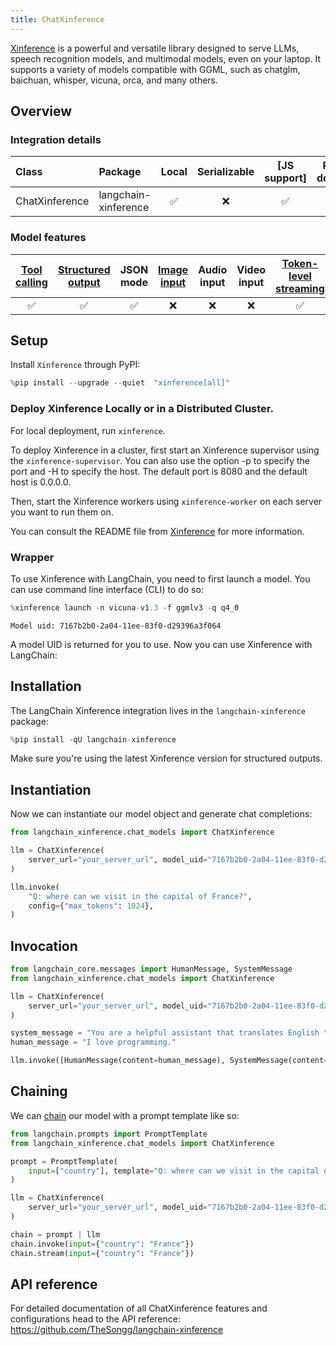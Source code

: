 ```yaml
---
title: ChatXinference
---
```


[Xinference](https://github.com/xorbitsai/inference) is a powerful and versatile library designed to serve LLMs,
speech recognition models, and multimodal models, even on your laptop. It supports a variety of models compatible with GGML, such as chatglm, baichuan, whisper, vicuna, orca, and many others.

## Overview
### Integration details

| Class | Package | Local | Serializable | [JS support] | Package downloads | Package latest |
| :--- | :--- | :---: | :---: |  :---: | :---: | :---: |
| ChatXinference| langchain-xinference | ✅ | ❌ | ✅ | ✅ | ✅ |

### Model features
| [Tool calling](/oss/how-to/tool_calling/) | [Structured output](/oss/how-to/structured_output/) | JSON mode | [Image input](/oss/how-to/multimodal_inputs/) | Audio input | Video input | [Token-level streaming](/oss/how-to/chat_streaming/) | Native async | [Token usage](/oss/how-to/chat_token_usage_tracking/) | [Logprobs](/oss/how-to/logprobs/) |
| :---: |:----------------------------------------------------:| :---: | :---: |  :---: | :---: | :---: | :---: | :---: | :---: |
| ✅ |                          ✅                           | ✅ | ❌ | ❌ | ❌ | ✅ | ✅ | ❌ | ❌ |

## Setup

Install `Xinference` through PyPI:


```python
%pip install --upgrade --quiet  "xinference[all]"
```

### Deploy Xinference Locally or in a Distributed Cluster.

For local deployment, run `xinference`.

To deploy Xinference in a cluster, first start an Xinference supervisor using the `xinference-supervisor`. You can also use the option -p to specify the port and -H to specify the host. The default port is 8080 and the default host is 0.0.0.0.

Then, start the Xinference workers using `xinference-worker` on each server you want to run them on.

You can consult the README file from [Xinference](https://github.com/xorbitsai/inference) for more information.
### Wrapper

To use Xinference with LangChain, you need to first launch a model. You can use command line interface (CLI) to do so:


```python
%xinference launch -n vicuna-v1.3 -f ggmlv3 -q q4_0
```
```output
Model uid: 7167b2b0-2a04-11ee-83f0-d29396a3f064
```
A model UID is returned for you to use. Now you can use Xinference with LangChain:

## Installation

The LangChain Xinference integration lives in the `langchain-xinference` package:


```python
%pip install -qU langchain-xinference
```

Make sure you're using the latest Xinference version for structured outputs.

## Instantiation

Now we can instantiate our model object and generate chat completions:



```python
from langchain_xinference.chat_models import ChatXinference

llm = ChatXinference(
    server_url="your_server_url", model_uid="7167b2b0-2a04-11ee-83f0-d29396a3f064"
)

llm.invoke(
    "Q: where can we visit in the capital of France?",
    config={"max_tokens": 1024},
)
```

## Invocation


```python
from langchain_core.messages import HumanMessage, SystemMessage
from langchain_xinference.chat_models import ChatXinference

llm = ChatXinference(
    server_url="your_server_url", model_uid="7167b2b0-2a04-11ee-83f0-d29396a3f064"
)

system_message = "You are a helpful assistant that translates English to French. Translate the user sentence."
human_message = "I love programming."

llm.invoke([HumanMessage(content=human_message), SystemMessage(content=system_message)])
```

## Chaining

We can [chain](/oss/how-to/sequence/) our model with a prompt template like so:


```python
from langchain.prompts import PromptTemplate
from langchain_xinference.chat_models import ChatXinference

prompt = PromptTemplate(
    input=["country"], template="Q: where can we visit in the capital of {country}? A:"
)

llm = ChatXinference(
    server_url="your_server_url", model_uid="7167b2b0-2a04-11ee-83f0-d29396a3f064"
)

chain = prompt | llm
chain.invoke(input={"country": "France"})
chain.stream(input={"country": "France"})
```

## API reference

For detailed documentation of all ChatXinference features and configurations head to the API reference: https://github.com/TheSongg/langchain-xinference

